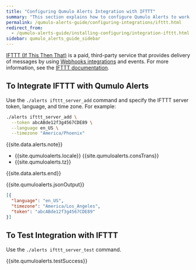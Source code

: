 ```yaml
---
title: "Configuring Qumulo Alerts Integration with IFTTT"
summary: "This section explains how to configure Qumulo Alerts to work with IFTTT."
permalink: /qumulo-alerts-guide/configuring-integrations/ifttt.html
redirect_from:
  - /qumulo-alerts-guide/installing-configuring/integration-ifttt.html
sidebar: qumulo_alerts_guide_sidebar
---
```


[IFTTT (If This Then That)](https://ifttt.com/) is a paid, third-party service that provides delivery of messages by using [Webhooks integrations](https://ifttt.com/maker_webhooks) and events. For more information, see the [IFTTT documentation](https://ifttt.com/docs).


## To Integrate IFTTT with Qumulo Alerts
Use the `./alerts ifttt_server_add` command and specify the IFTTT server token, language, and time zone. For example:

```bash
./alerts ifttt_server_add \
  --token abcABde12f3g4567CDE89 \
  --language en_US \
  --timezone "America/Phoenix"
```

{{site.data.alerts.note}}
<ul>
  <li>{{site.qumuloalerts.locale}} {{site.qumuloalerts.consTrans}}</li>
  <li>{{site.qumuloalerts.tz}}</li>
</ul>
{{site.data.alerts.end}}

{{site.qumuloalerts.jsonOutput}}

```json
[{
  "language": "en_US",
  "timezone": "America/Los_Angeles",
  "token": "abcABde12f3g4567CDE89"
}]
```

## To Test Integration with IFTTT
Use the `./alerts ifttt_server_test` command.

{{site.qumuloalerts.testSuccess}}
